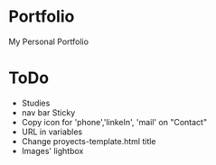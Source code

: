 # Portfolio
My Personal Portfolio

# ToDo
- Studies
- nav bar Sticky
- Copy icon for 'phone','linkeIn', 'mail' on "Contact"
- URL in variables
- Change proyects-template.html title
- Images' lightbox
